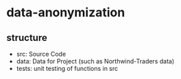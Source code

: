 # data-anonymization
## structure
- src: Source Code
- data: Data for Project (such as Northwind-Traders data)
- tests: unit testing of functions in src
